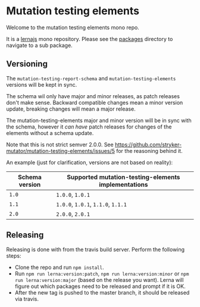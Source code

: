 # Mutation testing elements

Welcome to the mutation testing elements mono repo.

It is a [lernajs](https://lernajs.io/) mono repository. Please see the [packages](https://github.com/stryker-mutator/mutation-testing-elements/tree/master/packages)
directory to navigate to a sub package. 

## Versioning

The `mutation-testing-report-schema` and `mutation-testing-elements` versions will be kept in sync. 

The schema wil only have major and minor releases, as patch releases don't make sense. Backward compatible changes mean a minor version update, breaking changes will mean a major release.

The mutation-testing-elements major and minor version will be in sync with the schema, however it _can have_ patch releases for changes of the elements without a schema update.

Note that this is not strict semver 2.0.0. See https://github.com/stryker-mutator/mutation-testing-elements/issues/5 for the reasoning behind it.

An example (just for clarification, versions are not based on reality):

| Schema version | Supported mutation-testing-elements implementations |
| ------------- | ------------- |
| `1.0`  | `1.0.0`, `1.0.1` |
| `1.1` | `1.0.0`, `1.0.1`, `1.1.0`, `1.1.1` |
| `2.0` | `2.0.0`, `2.0.1` |

## Releasing

Releasing is done with from the travis build server. Perform the following steps:

* Clone the repo and run `npm install`.
* Run `npm run lerna:version:patch`, `npm run lerna:version:minor` or `npm run lerna:version:major` (based on the release you want). Lerna will figure out which packages need to be released and prompt if it is OK.
* After the new tag is pushed to the master branch, it should be released via travis.